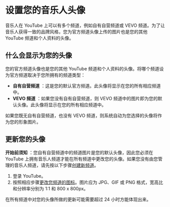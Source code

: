 # 设置您的音乐人头像

音乐人在 YouTube 上可以有多个频道，例如自有自营频道或 VEVO 频道。为了让音乐人获得一致的品牌风格，您为官方频道头像上传的图片也是您的其他 YouTube 频道和个人资料的头像。

## 什么会显示为您的头像

您的官方频道头像也是您的其他 YouTube 频道和个人资料的头像。将哪个频道设为官方频道取决于您所拥有的频道类型：

* **自有自营频道** ：这是您的默认官方频道。此头像将显示在您的所有相应频道中。
* **VEVO 频道** ：如果您没有自有自营频道，则 VEVO 频道中的图片即为您的默认头像。此头像将显示在您的所有相应频道中。

如果您既无自有自营频道，也没有 VEVO 频道，则系统自动为您选择的头像将作为您的形象图片。

## 更新您的头像

**开始前须知** ：您自有自营频道中的频道图片是您的默认头像，因此您必须在 YouTube 上拥有音乐人频道才能在所有频道中更改您的头像。如果您没有由您管理的音乐人频道，请先按以下步骤[创建新频道](https://support.google.com/youtube/answer/1646861)。

1. 登录 YouTube。
2. 按照相应步骤[更改您频道的图标](https://support.google.com/youtube/answer/2657964#change_icon)。图片应为 JPG、GIF 或 PNG 格式，宽高比和分辨率分别为 1:1 和 800 x 800px。

在所有频道中对您的头像所做的更新可能需要超过 24 小时方能体现出来。